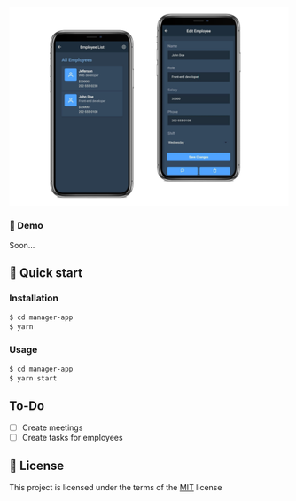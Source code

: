 ![alt Mockup](.github/mockup.png)

### 📱 Demo

Soon...

## 🚀 Quick start

### Installation

```bash
$ cd manager-app
$ yarn
```

### Usage

```bash
$ cd manager-app
$ yarn start
```

## To-Do

- [ ] Create meetings
- [ ] Create tasks for employees

## 📝 License

This project is licensed under the terms of the [MIT](https://github.com/jeferson-sb/manager-app/blob/master/LICENSE) license

